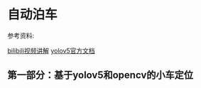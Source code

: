 # 自动泊车

参考资料:

[bilibili视频讲解](https://www.bilibili.com)
[yolov5官方文档](GitHub-huggingface/deep-rl-class:ThisrepocontainthesyllabusoftheHuggingFaceDeepReinforcementLearningClass)



## 第一部分：基于yolov5和opencv的小车定位

